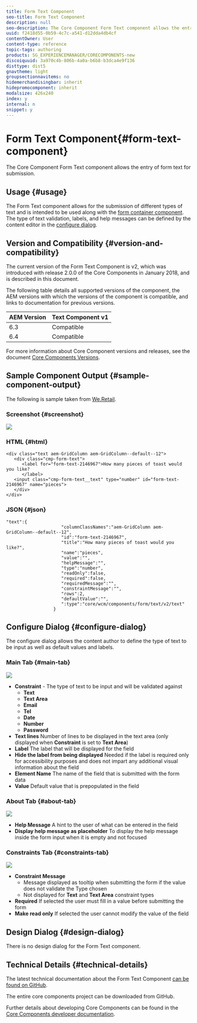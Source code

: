 ```yaml
---
title: Form Text Component
seo-title: Form Text Component
description: null
seo-description: The Core Component Form Text component allows the entry of form text for submission.
uuid: f2418d55-0b59-4c7c-a541-d12dda4db4cf
contentOwner: User
content-type: reference
topic-tags: authoring
products: SG_EXPERIENCEMANAGER/CORECOMPONENTS-new
discoiquuid: 3a970c4b-806b-4a0a-b6b8-b3dca4e9f136
disttype: dist5
gnavtheme: light
groupsectionnavitems: no
hidemerchandisingbar: inherit
hidepromocomponent: inherit
modalsize: 426x240
index: y
internal: n
snippet: y
---
```


# Form Text Component{#form-text-component}

The Core Component Form Text component allows the entry of form text for submission.

## Usage {#usage}

The Form Text component allows for the submission of different types of text and is intended to be used along with the [form container component](form-container.md). The type of text validation, labels, and help messages can be defined by the content editor in the [configure dialog](form-text.md#main-pars_title).

## Version and Compatibility {#version-and-compatibility}

The current version of the Form Text Component is v2, which was introduced with release 2.0.0 of the Core Components in January 2018, and is described in this document.

The following table details all supported versions of the component, the AEM versions with which the versions of the component is compatible, and links to documentation for previous versions.

|AEM Version|Text Component v1|
|--- |--- |
|6.3|Compatible|
|6.4|Compatible|

For more information about Core Component versions and releases, see the document [Core Components Versions](versions.md).

## Sample Component Output {#sample-component-output}

The following is sample taken from [We.Retail](https://helpx.adobe.com/experience-manager/6-3/sites/developing/using/we-retail.html).

### Screenshot {#screenshot}

![](assets/chlimage_1-22.png) 

### HTML {#html}

```
<div class="text aem-GridColumn aem-GridColumn--default--12">
   <div class="cmp-form-text">
      <label for="form-text-2146967">How many pieces of toast would you like?
      </label>
   <input class="cmp-form-text__text" type="number" id="form-text-2146967" name="pieces">
   </div>
</div>
```

### JSON {#json}

```
"text":{  
                     "columnClassNames":"aem-GridColumn aem-GridColumn--default--12",
                     "id":"form-text-2146967",
                     "title":"How many pieces of toast would you like?",
                     "name":"pieces",
                     "value":"",
                     "helpMessage":"",
                     "type":"number",
                     "readOnly":false,
                     "required":false,
                     "requiredMessage":"",
                     "constraintMessage":"",
                     "rows":2,
                     "defaultValue":"",
                     ":type":"core/wcm/components/form/text/v2/text"
                  }
```

## Configure Dialog {#configure-dialog}

The configure dialog allows the content author to define the type of text to be input as well as default values and labels.

### Main Tab {#main-tab}

![](assets/chlimage_1-23.png)

* **Constraint** - The type of text to be input and will be validated against
  * **Text**
  * **Text Area**
  * **Email**
  * **Tel**
  * **Date**
  * **Number**
  * **Password**
* **Text lines**
  Number of lines to be displayed in the text area (only displayed when **Constraint** is set to **Text Area**)
* **Label**
  The label that will be displayed for the field
* **Hide the label from being displayed**
  Needed if the label is required only for accessibility purposes and does not impart any additional visual information about the field
* **Element Name**
  The name of the field that is submitted with the form data
* **Value**
  Default value that is prepopulated in the field

### About Tab {#about-tab}

![](assets/chlimage_1-24.png)

* **Help Message**
  A hint to the user of what can be entered in the field
* **Display help message as placeholder**
  To display the help message inside the form input when it is empty and not focused

### Constraints Tab {#constraints-tab}

![](assets/chlimage_1-25.png)

* **Constraint Message**
  * Message displayed as tooltip when submitting the form if the value does not validate the Type chosen
  * Not displayed for **Text** and **Text Area** constraint types
* **Required**
  If selected the user must fill in a value before submitting the form
* **Make read only**
  If selected the user cannot modify the value of the field

## Design Dialog {#design-dialog}

There is no design dialog for the Form Text component.

## Technical Details {#technical-details}

The latest technical documentation about the Form Text Component [can be found on GitHub](https://github.com/adobe/aem-core-wcm-components/tree/master/content/src/content/jcr_root/apps/core/wcm/components/form/text/v2/text).

The entire core components project can be downloaded from GitHub.

Further details about developing Core Components can be found in the [Core Components developer documentation](developing.md). 
